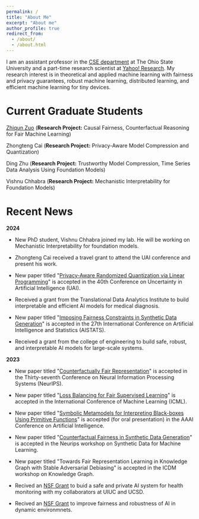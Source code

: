 ```yaml
---
permalink: /
title: "About Me"
excerpt: "About me"
author_profile: true
redirect_from: 
  - /about/
  - /about.html
---
```


I am an assistant professor in the [CSE department](https://cse.osu.edu/) at The Ohio State University and a part-time research scientist at [Yahoo! Research](https://research.yahoo.com/). My research interest is in theoretical and applied machine learning with fairness and privacy guarantees, robust machine learning, distributed learning, and efficient machine learning for tiny devices. 

Current Graduate Students
======
[Zhiqun Zuo](https://www.linkedin.com/in/zhiqun-zuo-616507277/) (**Research Project:** Causal Fairness, Counterfactual Reasoning for Fair Machine Learning)

Zhongteng Cai (**Research Project:** Privacy-Aware Model Compression and Quantization)

Ding Zhu (**Research Project:** Trustworthy Model Compression, Time Series Data Analysis Using Foundation Models)

Vishnu Chhabra (**Research Project:** Mechanistic Interpretability for Foundation Models)


Recent News
======

**2024**

* New PhD student, Vishnu Chhabra joined my lab. He will be working on Mechanistic Interpretability for foundation models. 

* Zhongteng Cai received a travel grant to attend the UAI conference and present his work. 

* New paper titled "[Privacy-Aware Randomized Quantization via Linear Programming](https://khalilimahdi.github.io/)" is accepted in the 40th Conference on Uncertainty in Artificial Intelligence (UAI). 

* Received a grant from the Translational Data Analytics Institute to build interpretable and efficient AI models for medical diagnosis. 

* New paper titled "[Imposing Fairness Constraints in Synthetic Data Generation](https://khalilimahdi.github.io/)" is accepted in the 27th International Conference on Artificial Intelligence and Statistics (AISTATS). 

* Received a grant from the college of engineering to build safe, robust, and interpretable AI models for large-scale systems. 

**2023**

* New paper titled "[Counterfactually Fair Representation](https://arxiv.org/pdf/2311.05420.pdf)" is accepted in the Thirty-seventh Conference on Neural Information Processing Systems (NeurIPS). 

* New paper titled "[Loss Balancing for Fair Supervised Learning](https://openreview.net/pdf?id=gVGZyRDpXX)" is accepted in the International Conference of Machine Learning (ICML). 

* New paper titled "[Symbolic Metamodels for Interpreting Black-boxes Using Primitive Functions]()" is accepted (for oral presentation) in the AAAI Conference on Artificial Intelligence.

* New paper titled "[Counterfactual Fairness in Synthetic Data Generation](https://openreview.net/pdf?id=tge5NiX4CZo)" is accepted in the Neurips workshop on Synthetic Data for Machine Learning. 

* New paper titled "Towards Fair Representation Learning in Knowledge Graph with Stable Adversarial Debiasing" is accepted in the ICDM workshop on Knowledge Graph. 

* Recived an [NSF Grant](https://www.nsf.gov/awardsearch/showAward?AWD_ID=2301601&HistoricalAwards=false) to buid a safe and private AI system for health monitoring with my collaborators at UIUC and UCSD.   

* Recived an [NSF Grant](https://www.nsf.gov/awardsearch/showAward?AWD_ID=2301599&HistoricalAwards=false) to improve fairness and robustness of AI in dynamic environmnets.


